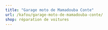 ```yaml
---
title: "Garage moto de Mamadouba Conte"
url: /kafou/garage-moto-de-mamadouba-conte/
shop: réparation de voitures
---
```

